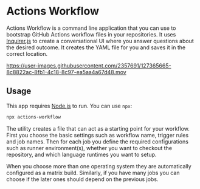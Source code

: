 # Actions Workflow

Actions Workflow is a command line application that you can use to bootstrap GitHub Actions workflow files in your repositories. It uses [Inquirer.js](https://github.com/SBoudrias/Inquirer.js) to create a conversational UI where you answer questions about the desired outcome. It creates the YAML file for you and saves it in the correct location.

https://user-images.githubusercontent.com/2357691/127365665-8c8822ac-8fb1-4c18-8c97-ea5aa4a67d48.mov

## Usage

This app requires [Node.js](https://nodejs.org/en/) to run. You can use `npx`:

```bash
npx actions-workflow
```

The utility creates a file that can act as a starting point for your workflow. First you choose the basic settings such as workflow name, trigger rules and job names. Then for each job you define the required configurations such as runner environment(s), whether you want to checkout the repository, and which language runtimes you want to setup.

When you choose more than one operating system they are automatically configured as a matrix build. Similarly, if you have many jobs you can choose if the later ones should depend on the previous jobs.

